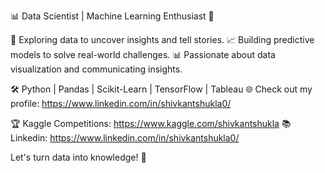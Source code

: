 📊 Data Scientist | Machine Learning Enthusiast 🤖

🔬 Exploring data to uncover insights and tell stories.
📈 Building predictive models to solve real-world challenges.
📊 Passionate about data visualization and communicating insights.

🛠️ Python | Pandas | Scikit-Learn | TensorFlow | Tableau
🌐 Check out my profile: https://www.linkedin.com/in/shivkantshukla0/

🏆 Kaggle Competitions: https://www.kaggle.com/shivkantshukla
📚 Linkedin: https://www.linkedin.com/in/shivkantshukla0/

Let's turn data into knowledge! 🚀
